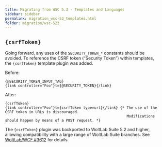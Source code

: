 ```yaml
---
title: Migrating from WSC 5.3 - Templates and Languages
sidebar: sidebar
permalink: migration_wsc-53_templates.html
folder: migration/wsc-523
---
```


## `{csrfToken}`

Going forward, any uses of the `SECURITY_TOKEN_*` constants should be avoided.
To reference the CSRF token (“Security Token”) within templates, the `{csrfToken}` template plugin was added.

Before:

```smarty
{@SECURITY_TOKEN_INPUT_TAG}
{link controller="Foo"}t={@SECURITY_TOKEN}{/link}
```

After:

```smarty
{csrfToken}
{link controller="Foo"}t={csrfToken type=url}{/link} {* The use of the CSRF token in URLs is discouraged.
                                                        Modifications should happen by means of a POST request. *}
```

The `{csrfToken}` plugin was backported to WoltLab Suite 5.2 and higher, allowing compatibility with a large range of WoltLab Suite branches.
See [WoltLab/WCF #3612](https://github.com/WoltLab/WCF/pull/3612) for details.
